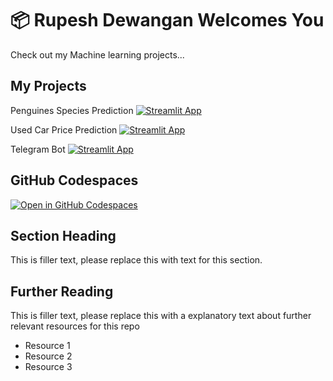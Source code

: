 # 📦 Rupesh Dewangan Welcomes You 


Check out my Machine learning projects...

## My Projects

Penguines Species Prediction [![Streamlit App](https://static.streamlit.io/badges/streamlit_badge_black_white.svg)](https://mlbyrupesh.streamlit.app/)

Used Car Price Prediction [![Streamlit App](https://static.streamlit.io/badges/streamlit_badge_black_white.svg)](https://mlbyrupesh-carprice.streamlit.app/)

Telegram Bot [![Streamlit App](https://static.streamlit.io/badges/streamlit_badge_black_white.svg)](https://mlprojects-telegrambot.streamlit.app/)


## GitHub Codespaces

[![Open in GitHub Codespaces](https://github.com/codespaces/badge.svg)](https://codespaces.new/streamlit/app-starter-kit?quickstart=1)

## Section Heading

This is filler text, please replace this with text for this section.

## Further Reading

This is filler text, please replace this with a explanatory text about further relevant resources for this repo
- Resource 1
- Resource 2
- Resource 3
